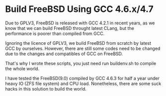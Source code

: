Build FreeBSD Using GCC 4.6.x/4.7
=================================

Due to GPLV3, FreeBSD is released with GCC 4.2.1 in recent years, as we know that we can build FreeBSD throught latest CLang, but the performance is poorer than compiled from GCC.

Ignoring the licence of GPLV3, we build FreeBSD from scratch by latest GCC by ourselves. However, there are still some codes need to be changed due to the changes and compatibles of GCC on FreeBSD.

That's why I wrote these scripts, you just need run buildenv.sh to compile the whole world.

I have tested the FreeBSD(9.0) compiled by GCC 4.6.3 for half a year under heavy IO (ZFS file system) and CPU load. Nonetheless, there are some suck hacks in this solution to build the world.
